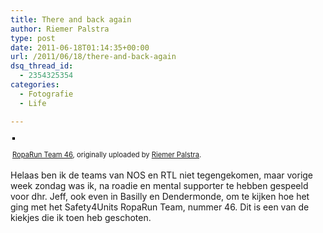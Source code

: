 ```yaml
---
title: There and back again
author: Riemer Palstra
type: post
date: 2011-06-18T01:14:35+00:00
url: /2011/06/18/there-and-back-again
dsq_thread_id:
  - 2354325354
categories:
  - Fotografie
  - Life

---
```

<div style="text-align: left; padding: 3px;">
  <a href="http://www.flickr.com/photos/palstra/5843598470/" title="photo sharing"><img data-recalc-dims="1" decoding="async" src="https://i0.wp.com/farm4.static.flickr.com/3189/5843598470_92296dde0e.jpg?w=1100" style="border: solid 2px #000000;" alt="" /></a><br /> <br /> <span style="font-size: 0.8em; margin-top: 0px;"><a href="http://www.flickr.com/photos/palstra/5843598470/">RopaRun Team 46</a>, originally uploaded by <a href="http://www.flickr.com/photos/palstra/">Riemer Palstra</a>.</span>
</div>

Helaas ben ik de teams van NOS en RTL niet tegengekomen, maar vorige week zondag was ik, na roadie en mental supporter te hebben gespeeld voor dhr. Jeff, ook even in Basilly en Dendermonde, om te kijken hoe het ging met het Safety4Units RopaRun Team, nummer 46. Dit is een van de kiekjes die ik toen heb geschoten.